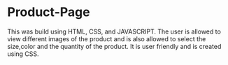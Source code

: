 # Product-Page
This was build using HTML, CSS, and JAVASCRIPT.
The user is allowed to view different images of the product and is also allowed to select the size,color and the quantity of the product.
It is user friendly and is created using CSS.
